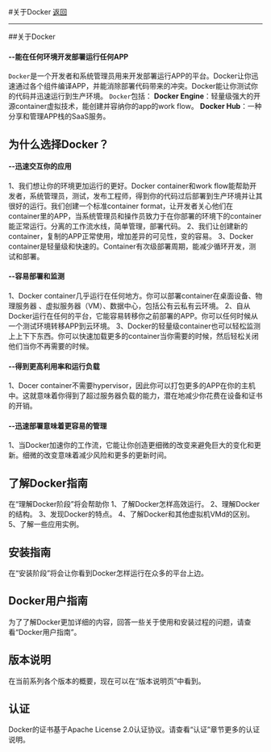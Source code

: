 #关于Docker
[返回](/blob/master/SUMMARY.md)
*****
##关于Docker

#### --能在任何环境开发部署运行任何APP
  `Docker`是一个开发者和系统管理员用来开发部署运行APP的平台。Docker让你迅速通过各个组件编译APP，并能消除部署代码带来的冲突。Docker能让你测试你的代码并迅速运行到生产环境。
  `Docker`包括：
    **Docker Engine**：轻量级强大的开源container虚拟技术，能创建并容纳你的app的work flow。
    **Docker Hub**：一种分享和管理APP栈的SaaS服务。
## 为什么选择Docker？

#### --迅速交互你的应用
  1、我们想让你的环境更加运行的更好。Docker container和work flow能帮助开发者，系统管理员，测试，发布工程师，得到你的代码过后部署到生产环境并让其很好的运行。我们创建一个标准container format，让开发者关心他们在container里的APP，当系统管理员和操作员致力于在你部署的环境下的container能正常运行。分离的工作流水线，简单管理，部署代码。
  2、我们让创建新的container，复制的APP正常使用，增加差异的可见性，变的容易。
  3、Docker container是轻量级和快速的。Container有次级部署周期，能减少循环开发，测试和部署。

#### --容易部署和监测
  1、Docker container几乎运行在任何地方。你可以部署container在桌面设备、物理服务器 、虚拟服务器（VM）、数据中心，包括公有云私有云环境。
  2、自从Docker运行在任何的平台，它能容易转移你之前部署的APP。你可以任何时候从一个测试环境转移APP到云环境。
  3、Docker的轻量级container也可以轻松监测上上下下东西。你可以快速加载更多的container当你需要的时候，然后轻松关闭他们当你不再需要的时候。

#### --得到更高利用率和运行负载
  1、Docer container不需要hypervisor，因此你可以打包更多的APP在你的主机中。这就意味着你得到了超过服务器负载的能力，潜在地减少你花费在设备和证书的开销。

#### --迅速部署意味着更容易的管理
  1、当Docker加速你的工作流，它能让你创造更细微的改变来避免巨大的变化和更新。细微的改变意味着减少风险和更多的更新时间。

## 了解Docker指南
  在“理解Docker阶段”将会帮助你
  1、了解Docker怎样高效运行。
  2、理解Docker的结构。
  3、发现Docker的特点。
  4、了解Docker和其他虚拟机VMd的区别。
  5、了解一些应用实例。

## 安装指南
  在“安装阶段”将会让你看到Docker怎样运行在众多的平台上边。

## Docker用户指南
  为了了解Docker更加详细的内容，回答一些关于使用和安装过程的问题，请查看“Docker用户指南”。
  
## 版本说明
  在当前系列各个版本的概要，现在可以在“版本说明页”中看到。
  
## 认证
  Docker的证书基于Apache License 2.0认证协议。请查看“认证”章节更多的认证说明。

